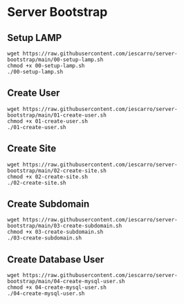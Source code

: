 # Server Bootstrap

## Setup LAMP
```
wget https://raw.githubusercontent.com/iescarro/server-bootstrap/main/00-setup-lamp.sh
chmod +x 00-setup-lamp.sh
./00-setup-lamp.sh
```

## Create User
```
wget https://raw.githubusercontent.com/iescarro/server-bootstrap/main/01-create-user.sh
chmod +x 01-create-user.sh
./01-create-user.sh
```

## Create Site
```
wget https://raw.githubusercontent.com/iescarro/server-bootstrap/main/02-create-site.sh
chmod +x 02-create-site.sh
./02-create-site.sh
```

## Create Subdomain
```
wget https://raw.githubusercontent.com/iescarro/server-bootstrap/main/03-create-subdomain.sh
chmod +x 03-create-subdomain.sh
./03-create-subdomain.sh
```

## Create Database User
```
wget https://raw.githubusercontent.com/iescarro/server-bootstrap/main/04-create-mysql-user.sh
chmod +x 04-create-mysql-user.sh
./04-create-mysql-user.sh
```
